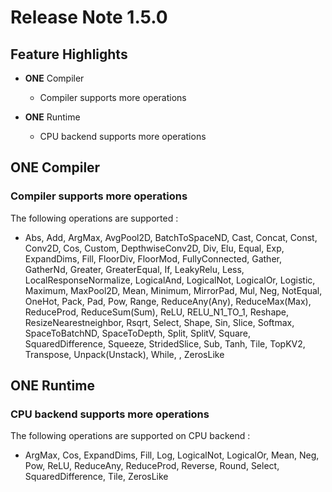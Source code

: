 # Release Note 1.5.0

## Feature Highlights

- **ONE** Compiler
    - Compiler supports more operations

- **ONE** Runtime
    - CPU backend supports more operations

## ONE Compiler

### Compiler supports more operations

The following operations are supported :

- Abs, Add, ArgMax, AvgPool2D, BatchToSpaceND, Cast, Concat, Const, Conv2D, Cos,
Custom, DepthwiseConv2D, Div, Elu, Equal, Exp, ExpandDims, Fill, FloorDiv,
FloorMod, FullyConnected, Gather, GatherNd, Greater, GreaterEqual, If,
LeakyRelu, Less, LocalResponseNormalize, LogicalAnd, LogicalNot, LogicalOr,
Logistic, Maximum, MaxPool2D, Mean, Minimum, MirrorPad, Mul, Neg, NotEqual,
OneHot, Pack, Pad, Pow, Range, ReduceAny(Any), ReduceMax(Max), ReduceProd,
ReduceSum(Sum), ReLU, RELU_N1_TO_1, Reshape, ResizeNearestneighbor, Rsqrt,
Select, Shape, Sin, Slice, Softmax, SpaceToBatchND, SpaceToDepth, Split, SplitV,
Square, SquaredDifference, Squeeze, StridedSlice, Sub, Tanh, Tile, TopKV2,
Transpose, Unpack(Unstack), While, , ZerosLike

## ONE Runtime

### CPU backend supports more operations

The following operations are supported on CPU backend :

- ArgMax, Cos, ExpandDims, Fill, Log, LogicalNot, LogicalOr, Mean, Neg, Pow,
  ReLU, ReduceAny, ReduceProd, Reverse, Round, Select, SquaredDifference, Tile,
  ZerosLike
